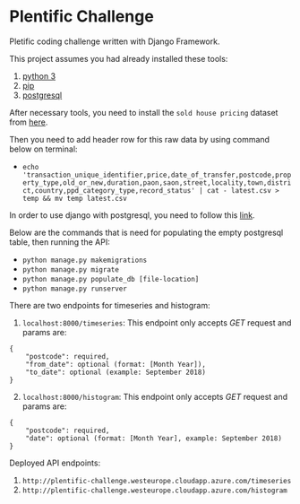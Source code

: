 # Plentific Challenge
Pletific coding challenge written with Django Framework.

This project assumes you had already installed these tools:
1. [python 3](https://realpython.com/installing-python/)
2. [pip](https://www.makeuseof.com/tag/install-pip-for-python/)
3. [postgresql](http://postgresguide.com/setup/install.html)

After necessary tools, you need to install the `sold house pricing` dataset from [here](https://data.gov.uk/dataset/4c9b7641-cf73-4fd9-869a-4bfeed6d440e/hm-land-registry-price-paid-data).

Then you need to add header row for this raw data by using command below on terminal:
* `echo 'transaction_unique_identifier,price,date_of_transfer,postcode,property_type,old_or_new,duration,paon,saon,street,locality,town,district,country,ppd_category_type,record_status' | cat - latest.csv > temp && mv temp latest.csv`

In order to use django with postgresql, you need to follow this [link](https://www.digitalocean.com/community/tutorials/how-to-use-postgresql-with-your-django-application-on-ubuntu-14-04).

Below are the commands that is need for populating the empty postgresql table, then running the API:
* `python manage.py makemigrations`
* `python manage.py migrate`
* `python manage.py populate_db [file-location]`
* `python manage.py runserver`


There are two endpoints for timeseries and histogram:
1. `localhost:8000/timeseries`:
This endpoint only accepts *GET* request and params are:
```
{
	"postcode": required,
	"from_date": optional (format: [Month Year]),
	"to_date": optional (example: September 2018)
}
```

2. `localhost:8000/histogram`:
This endpoint only accepts *GET* request and params are:
```
{
	"postcode": required,
	"date": optional (format: [Month Year], example: September 2018)
}
```

Deployed API endpoints:
1. `http://plentific-challenge.westeurope.cloudapp.azure.com/timeseries`
2. `http://plentific-challenge.westeurope.cloudapp.azure.com/histogram`

